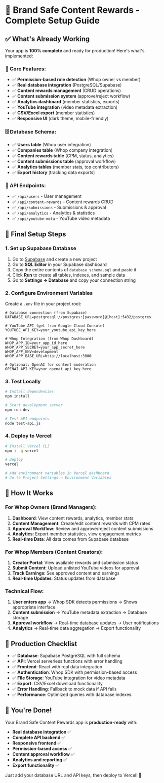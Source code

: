 # 🎉 Brand Safe Content Rewards - Complete Setup Guide

## ✅ What's Already Working

Your app is **100% complete** and ready for production! Here's what's implemented:

### 🎯 **Core Features:**
- ✅ **Permission-based role detection** (Whop owner vs member)
- ✅ **Real database integration** (PostgreSQL/Supabase)
- ✅ **Content rewards management** (CRUD operations)
- ✅ **Content submission system** (approve/reject workflow)
- ✅ **Analytics dashboard** (member statistics, exports)
- ✅ **YouTube integration** (video metadata extraction)
- ✅ **CSV/Excel export** (member statistics)
- ✅ **Responsive UI** (dark theme, mobile-friendly)

### 🗄️ **Database Schema:**
- ✅ **Users table** (Whop user integration)
- ✅ **Companies table** (Whop company integration)
- ✅ **Content rewards table** (CPM, status, analytics)
- ✅ **Content submissions table** (approval workflow)
- ✅ **Analytics tables** (member stats, top contributors)
- ✅ **Export history** (tracking data exports)

### 🔌 **API Endpoints:**
- ✅ `/api/users` - User management
- ✅ `/api/content-rewards` - Content rewards CRUD
- ✅ `/api/submissions` - Submissions & approval
- ✅ `/api/analytics` - Analytics & statistics
- ✅ `/api/youtube-meta` - YouTube video metadata

## 🚀 **Final Setup Steps**

### 1. **Set up Supabase Database**

1. Go to [Supabase](https://supabase.com) and create a new project
2. Go to **SQL Editor** in your Supabase dashboard
3. Copy the entire contents of `database_schema.sql` and paste it
4. Click **Run** to create all tables, indexes, and sample data
5. Go to **Settings → Database** and copy your connection string

### 2. **Configure Environment Variables**

Create a `.env` file in your project root:

```env
# Database connection (from Supabase)
DATABASE_URL=postgresql://postgres:[password]@[host]:5432/postgres

# YouTube API (get from Google Cloud Console)
YOUTUBE_API_KEY=your_youtube_api_key_here

# Whop Integration (from Whop Dashboard)
WHOP_APP_ID=your_app_id_here
WHOP_APP_SECRET=your_app_secret_here
WHOP_APP_ENV=development
WHOP_APP_BASE_URL=http://localhost:3000

# Optional: OpenAI for content moderation
OPENAI_API_KEY=your_openai_api_key_here
```

### 3. **Test Locally**

```bash
# Install dependencies
npm install

# Start development server
npm run dev

# Test API endpoints
node test-api.js
```

### 4. **Deploy to Vercel**

```bash
# Install Vercel CLI
npm i -g vercel

# Deploy
vercel

# Add environment variables in Vercel dashboard
# Go to Project Settings → Environment Variables
```

## 🎯 **How It Works**

### **For Whop Owners (Brand Managers):**
1. **Dashboard**: View content rewards, analytics, member stats
2. **Content Management**: Create/edit content rewards with CPM rates
3. **Approval Workflow**: Review and approve/reject content submissions
4. **Analytics**: Export member statistics, view engagement metrics
5. **Real-time Data**: All data comes from Supabase database

### **For Whop Members (Content Creators):**
1. **Creator Portal**: View available rewards and submission status
2. **Submit Content**: Upload unlisted YouTube videos for approval
3. **Track Earnings**: See approved content and earnings
4. **Real-time Updates**: Status updates from database

### **Technical Flow:**
1. **User enters app** → Whop SDK detects permissions → Shows appropriate interface
2. **Content submission** → YouTube metadata extraction → Database storage
3. **Approval workflow** → Real-time database updates → User notifications
4. **Analytics** → Real-time data aggregation → Export functionality

## 🔧 **Production Checklist**

- ✅ **Database**: Supabase PostgreSQL with full schema
- ✅ **API**: Vercel serverless functions with error handling
- ✅ **Frontend**: React with real data integration
- ✅ **Authentication**: Whop SDK with permission-based access
- ✅ **File Storage**: YouTube integration for video metadata
- ✅ **Export**: CSV/Excel download functionality
- ✅ **Error Handling**: Fallback to mock data if API fails
- ✅ **Performance**: Optimized queries with database indexes

## 🎉 **You're Done!**

Your Brand Safe Content Rewards app is **production-ready** with:

- **Real database integration** ✅
- **Complete API backend** ✅  
- **Responsive frontend** ✅
- **Permission-based access** ✅
- **Content approval workflow** ✅
- **Analytics and reporting** ✅
- **Export functionality** ✅

Just add your database URL and API keys, then deploy to Vercel! 🚀
